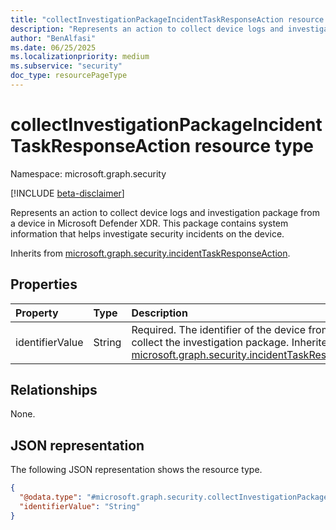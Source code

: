 ```yaml
---
title: "collectInvestigationPackageIncidentTaskResponseAction resource type"
description: "Represents an action to collect device logs and investigation package from a device in Microsoft Defender XDR."
author: "BenAlfasi"
ms.date: 06/25/2025
ms.localizationpriority: medium
ms.subservice: "security"
doc_type: resourcePageType
---
```


# collectInvestigationPackageIncidentTaskResponseAction resource type

Namespace: microsoft.graph.security

[!INCLUDE [beta-disclaimer](../../includes/beta-disclaimer.md)]

Represents an action to collect device logs and investigation package from a device in Microsoft Defender XDR. This package contains system information that helps investigate security incidents on the device.

Inherits from [microsoft.graph.security.incidentTaskResponseAction](../resources/security-incidenttaskresponseaction.md).

## Properties
|Property|Type|Description|
|:---|:---|:---|
|identifierValue|String|Required. The identifier of the device from which to collect the investigation package. Inherited from [microsoft.graph.security.incidentTaskResponseAction](../resources/security-incidenttaskresponseaction.md).|

## Relationships
None.

## JSON representation
The following JSON representation shows the resource type.
<!-- {
  "blockType": "resource",
  "@odata.type": "microsoft.graph.security.collectInvestigationPackageIncidentTaskResponseAction"
}
-->
``` json
{
  "@odata.type": "#microsoft.graph.security.collectInvestigationPackageIncidentTaskResponseAction",
  "identifierValue": "String"
}
```

<!--
{
  "type": "#page.annotation",
  "namespace": "microsoft.graph.security"
}
-->
